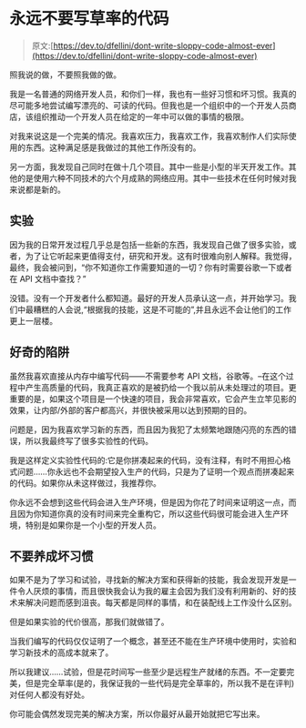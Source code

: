 # 永远不要写草率的代码

> 原文:[https://dev.to/dfellini/dont-write-sloppy-code-almost-ever](https://dev.to/dfellini/dont-write-sloppy-code-almost-ever)

照我说的做，不要照我做的做。

我是一名普通的网络开发人员，和你们一样，我也有一些好习惯和坏习惯。我真的尽可能多地尝试编写漂亮的、可读的代码。但我也是一个组织中的一个开发人员商店，该组织推动一个开发人员在给定的一年中可以做的事情的极限。

对我来说这是一个完美的情况。我喜欢压力，我喜欢工作，我喜欢制作人们实际使用的东西。这种满足感是我做过的其他工作所没有的。

另一方面，我发现自己同时在做十几个项目。其中一些是小型的半天开发工作。其他的是使用六种不同技术的六个月成熟的网络应用。其中一些技术在任何时候对我来说都是新的。

## [](#experimentation)实验

因为我的日常开发过程几乎总是包括一些新的东西，我发现自己做了很多实验，或者，为了让它听起来更值得支付，研究和开发。这有时很难向别人解释。我觉得，最终，我会被问到，“你不知道你工作需要知道的一切？你有时需要谷歌一下或者在 API 文档中查找？”

没错。没有一个开发者什么都知道。最好的开发人员承认这一点，并开始学习。我们中最糟糕的人会说,“根据我的技能，这是不可能的”,并且永远不会让他们的工作更上一层楼。

## 好奇的陷阱

虽然我喜欢直接从内存中编写代码——不需要参考 API 文档，谷歌等。–在这个过程中产生高质量的代码，我真正喜欢的是被扔给一个我以前从未处理过的项目。更重要的是，如果这个项目是一个快速的项目，我会非常喜欢，它会产生立竿见影的效果，让内部/外部的客户都高兴，并很快被采用以达到预期的目的。

问题是，因为我喜欢学习新的东西，而且因为我犯了太频繁地跟随闪亮的东西的错误，所以我最终写了很多实验性的代码。

我是这样定义实验性代码的:它是你拼凑起来的代码，没有注释，有时不用担心格式问题……你永远也不会期望投入生产的代码，只是为了证明一个观点而拼凑起来的代码。如果你从未这样做过，我推荐你。

你永远不会想到这些代码会进入生产环境，但是因为你花了时间来证明这一点，而且因为你知道你真的没有时间来完全重构它，所以这些代码很可能会进入生产环境，特别是如果你是一个小型的开发人员。

## [](#dont-practice-bad-habits)不要养成坏习惯

如果不是为了学习和试验，寻找新的解决方案和获得新的技能，我会发现开发是一件令人厌烦的事情，而且很快我会认为我的雇主会因为我们没有利用新的、好的技术来解决问题而感到沮丧。每天都是同样的事情，和在装配线上工作没什么区别。

但是如果实验的代价很高，那我们就做错了。

当我们编写的代码仅仅证明了一个概念，甚至还不能在生产环境中使用时，实验和学习新技术的高成本就来了。

所以我建议……试验，但是花时间写一些至少是远程生产就绪的东西。不一定要完美，但是完全草率(是的，我保证我的一些代码是完全草率的，所以我不是在评判)对任何人都没有好处。

你可能会偶然发现完美的解决方案，所以你最好从最开始就把它写出来。